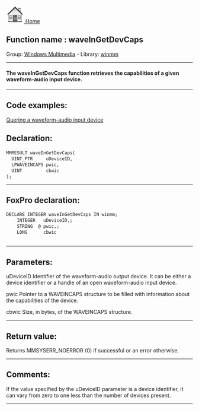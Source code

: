 [<img src="../../images/home.png"> Home ](https://github.com/VFPX/Win32API)  

## Function name : waveInGetDevCaps
Group: [Windows Multimedia](../../functions_group.md#Windows_Multimedia)  -  Library: [winmm](../../../libraries.md#winmm)  
***  


#### The waveInGetDevCaps function retrieves the capabilities of a given waveform-audio input device.
***  


## Code examples:
[Quering a waveform-audio input device](../../samples/sample_366.md)  

## Declaration:
```foxpro  
MMRESULT waveInGetDevCaps(
  UINT_PTR     uDeviceID,
  LPWAVEINCAPS pwic,
  UINT         cbwic
);  
```  
***  


## FoxPro declaration:
```foxpro  
DECLARE INTEGER waveInGetDevCaps IN winmm;
	INTEGER   uDeviceID,;
	STRING  @ pwic,;
	LONG      cbwic
  
```  
***  


## Parameters:
uDeviceID 
Identifier of the waveform-audio output device. It can be either a device identifier or a handle of an open waveform-audio input device. 

pwic 
Pointer to a WAVEINCAPS structure to be filled with information about the capabilities of the device. 

cbwic 
Size, in bytes, of the WAVEINCAPS structure.   
***  


## Return value:
Returns MMSYSERR_NOERROR (0) if successful or an error otherwise.  
***  


## Comments:
If the value specified by the uDeviceID parameter is a device identifier, it can vary from zero to one less than the number of devices present.  
  
***  

